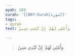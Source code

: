 ```yaml
---
ayah: 183
surah: '[[007-Surah|سورة]]'
tags:
- quran
text: وَأُمْلِي لَهُمْ ۚ إِنَّ كَيْدِي مَتِينٌ

---
```

> وَأُمْلِي لَهُمْ ۚ إِنَّ كَيْدِي مَتِينٌ
